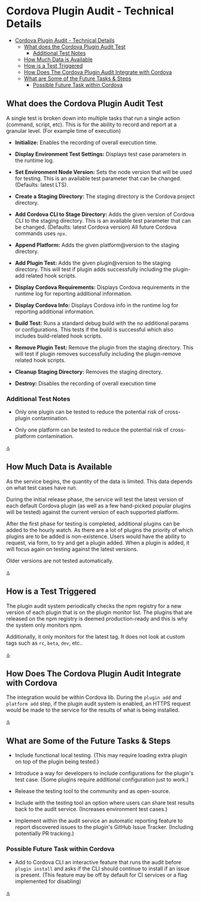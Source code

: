 # Cordova Plugin Audit - Technical Details

- [Cordova Plugin Audit - Technical Details](#cordova-plugin-audit---technical-details)
  - [What does the Cordova Plugin Audit Test](#what-does-the-cordova-plugin-audit-test)
    - [Additional Test Notes](#additional-test-notes)
  - [How Much Data is Available](#how-much-data-is-available)
  - [How is a Test Triggered](#how-is-a-test-triggered)
  - [How Does The Cordova Plugin Audit Integrate with Cordova](#how-does-the-cordova-plugin-audit-integrate-with-cordova)
  - [What are Some of the Future Tasks & Steps](#what-are-some-of-the-future-tasks--steps)
    - [Possible Future Task within Cordova](#possible-future-task-within-cordova)

## What does the Cordova Plugin Audit Test

A single test is broken down into multiple tasks that run a single action (command, script, etc). This is for the ability to record and report at a granular level. (For example time of execution)

- **Initialize:** Enables the recording of overall execution time.

- **Display Environment Test Settings:** Displays test case parameters in the runtime log.

- **Set Environment Node Version:** Sets the node version that will be used for testing. This is an available test parameter that can be changed. (Defaults: latest LTS).

- **Create a Staging Directory:** The staging directory is the Cordova project directory.

- **Add Cordova CLI to Stage Directory:** Adds the given version of Cordova CLI to the staging directory. This is an available test parameter that can be changed. (Defaults: latest Cordova version) All future Cordova commands uses `npx`.

- **Append Platform:** Adds the given platform@version to the staging directory.

- **Add Plugin Test:** Adds the given plugin@version to the staging directory. This will test if plugin adds successfully including the plugin-add related hook scripts.

- **Display Cordova Requirements:** Displays Cordova requirements in the runtime log for reporting additional information.

- **Display Cordova Info:** Displays Cordova info in the runtime log for reporting additional information.

- **Build Test:** Runs a standard debug build with the no additional params or configurations. This tests if the build is successful which also includes build-related hook scripts.

- **Remove Plugin Test:** Remove the plugin from the staging directory. This will test if plugin removes successfully including the plugin-remove related hook scripts.

- **Cleanup Staging Directory:** Removes the staging directory.

- **Destroy:** Disables the recording of overall execution time

### Additional Test Notes

- Only one plugin can be tested to reduce the potential risk of cross-plugin contamination.

- Only one platform can be tested to reduce the potential risk of cross-platform contamination.

[&#x1F51D;](#cordova-plugin-audit)

## How Much Data is Available

As the service begins, the quantity of the data is limited. This data depends on what test cases have run.

During the initial release phase, the service will test the latest version of each default Cordova plugin (as well as a few hand-picked popular plugins will be tested) against the current version of each supported platform.

After the first phase for testing is completed, additional plugins can be added to the hourly watch. As there are a lot of plugins the priority of which plugins are to be added is non-existence. Users would have the ability to request, via form, to try and get a plugin added. When a plugin is added, it will focus again on testing against the latest versions.

Older versions are not tested automatically.

[&#x1F51D;](#cordova-plugin-audit)

## How is a Test Triggered

The plugin audit system periodically checks the npm registry for a new version of each plugin that is on the plugin monitor list. The plugins that are released on the npm registry is deemed production-ready and this is why the system only monitors npm.

Additionally, it only monitors for the latest tag. It does not look at custom tags such as `rc`, `beta`, `dev`, etc..

[&#x1F51D;](#cordova-plugin-audit)

## How Does The Cordova Plugin Audit Integrate with Cordova

The integration would be within Cordova lib. During the `plugin add` and `platform add` step, if the plugin audit system is enabled, an HTTPS request would be made to the service for the results of what is being installed.

[&#x1F51D;](#cordova-plugin-audit)

## What are Some of the Future Tasks & Steps

- Include functional local testing. (This may require loading extra plugin on top of the plugin being tested.)

- Introduce a way for developers to include configurations for the plugin's test case. (Some plugins require additional configuration just to work.)

- Release the testing tool to the community and as open-source.

- Include with the testing tool an option where users can share test results back to the audit service. (Increases environment test cases.)

- Implement within the audit service an automatic reporting feature to report discovered issues to the plugin's GitHub Issue Tracker. (Including potentially PR tracking.)

### Possible Future Task within Cordova

- Add to Cordova CLI an interactive feature that runs the audit before `plugin install` and asks if the CLI should continue to install if an issue is present. (This feature may be off by default for CI services or a flag implemented for disabling)

[&#x1F51D;](#cordova-plugin-audit)

